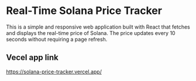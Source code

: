 # Real-Time Solana Price Tracker

This is a simple and responsive web application built with React that fetches and displays the real-time price of Solana. The price updates every 10 seconds without requiring a page refresh.

## Vecel app link

https://solana-price-tracker.vercel.app/
